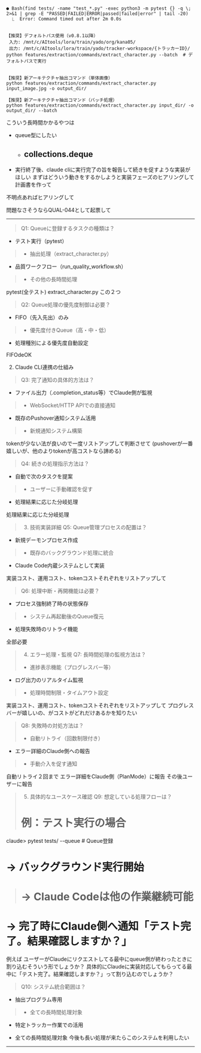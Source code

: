 

```

● Bash(find tests/ -name "test_*.py" -exec python3 -m pytest {} -q \; 2>&1 | grep -E "PASSED|FAILED|ERROR|passed|failed|error" | tail -20)
  ⎿  Error: Command timed out after 2m 0.0s


【推奨】デフォルトパス使用（v0.8.1以降）
 入力: /mnt/c/AItools/lora/train/yado/org/kana05/
 出力: /mnt/c/AItools/lora/train/yado/tracker-workspace/{トラッカーID}/
python features/extraction/commands/extract_character.py --batch  # デフォルトパスで実行


【推奨】新アーキテクチャ抽出コマンド（単体画像）
python features/extraction/commands/extract_character.py input_image.jpg -o output_dir/

【推奨】新アーキテクチャ抽出コマンド（バッチ処理）
python features/extraction/commands/extract_character.py input_dir/ -o output_dir/ --batch

```
こういう長時間かかるやつは

* queue型にしたい
	* ## collections.deque
* 実行終了後、claude cliに実行完了の旨を報告して続きを促すような実装がほしい
まずはどういう動きをするかしようと実装フェーズのヒアリングして計画書を作って

不明点あればヒアリングして

問題なさそうならQUAL-044として起票して

------------

> Q1: Queueに登録するタスクの種類は？
  - テスト実行（pytest）
>  - 抽出処理（extract_character.py）
  - 品質ワークフロー（run_quality_workflow.sh）
>  - その他の長時間処理

pytest(全テスト)
extract_character.py
この２つ


>  Q2: Queue処理の優先度制御は必要？
  - FIFO（先入先出）のみ
>  - 優先度付きQueue（高・中・低）
  - 処理種別による優先度自動設定

FIFOdeOK

  2. Claude CLI連携の仕組み

>  Q3: 完了通知の具体的方法は？
  - ファイル出力（.completion_status等）でClaude側が監視
>  - WebSocket/HTTP APIでの直接通知
  - 既存のPushover通知システム活用
>  - 新規通知システム構築

tokenが少ない法が良いので一度リストアップして判断させて
(pushoverが一番嬉しいが、他のよりtokenが高コストなら諦める)



>  Q4: 続きの処理指示方法は？
  - 自動で次のタスクを提案
>  - ユーザーに手動確認を促す
  - 処理結果に応じた分岐処理

 処理結果に応じた分岐処理
  
  
>  3. 技術実装詳細
  Q5: Queue管理プロセスの配置は？
  - 新規デーモンプロセス作成
>  - 既存のバックグラウンド処理に統合
  - Claude Code内蔵システムとして実装

実装コスト、運用コスト、tokenコストそれぞれをリストアップして
  
>  Q6: 処理中断・再開機能は必要？
  - プロセス強制終了時の状態保存
>  - システム再起動後のQueue復元
  - 処理失敗時のリトライ機能

全部必要

>  4. エラー処理・監視
  Q7: 長時間処理の監視方法は？
>  - 進捗表示機能（プログレスバー等）
  - ログ出力のリアルタイム監視
>  - 処理時間制限・タイムアウト設定

実装コスト、運用コスト、tokenコストそれぞれをリストアップして
プログレスバーが嬉しいの、がコストがどれだけあるかを知りたい

>  Q8: 失敗時の対処方法は？
 > - 自動リトライ（回数制限付き）
  - エラー詳細のClaude側への報告
>  - 手動介入を促す通知

自動リトライ２回まで
エラー詳細をClaude側（PlanMode）に報告
その後ユーザーに報告

>  5. 具体的なユースケース確認
  Q9: 想定している処理フローは？
>  # 例：テスト実行の場合
  claude> pytest tests/ --queue  # Queue登録
  # → バックグラウンド実行開始
>  # → Claude Codeは他の作業継続可能
  # → 完了時にClaude側へ通知「テスト完了。結果確認しますか？」

例えば
ユーザーがClaudeにリクエストしてる最中にqueue側が終わったときに割り込むそういう形でしょうか？
具体的にClaudeに実装対応してもらってる最中に「テスト完了。結果確認しますか？」って割り込むのでしょうか？

>  Q10: システム統合範囲は？
  - 抽出プログラム専用
>  - 全ての長時間処理対象
  - 特定トラッカー作業での活用

 - 全ての長時間処理対象
今後も長い処理が来たらこのシステムを利用したい
----------
